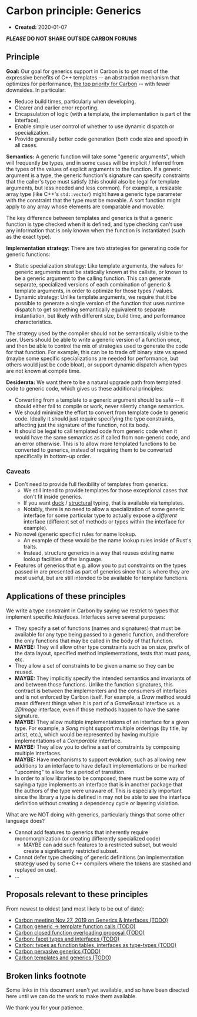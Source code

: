 <!--
Part of the Carbon Language, under the Apache License v2.0 with LLVM Exceptions.
See /LICENSE for license information.
SPDX-License-Identifier: Apache-2.0 WITH LLVM-exception
-->

# Carbon principle: Generics

- **Created:** 2020-01-07

**_PLEASE_ DO NOT SHARE OUTSIDE CARBON FORUMS**

## Principle

**Goal:** Our goal for generics support in Carbon is to get most of the expressive benefits of C++ templates -- an abstraction mechanism that optimizes for performance, [the top priority for Carbon](https://docs.google.com/document/d/1MJvVIDXQrhIj6hZ7NwMDbDch9XLO2VaYrGq29E57meU/edit#heading=h.hntrglpoczk) -- with fewer downsides. In particular:

- Reduce build times, particularly when developing.
- Clearer and earlier error reporting.
- Encapsulation of logic (with a template, the implementation is part of the interface).
- Enable simple user control of whether to use dynamic dispatch or specialization.
- Provide generally better code generation (both code size and speed) in all cases.

**Semantics:** A generic function will take some "generic arguments", which will frequently be types, and in some cases will be implicit / inferred from the types of the values of explicit arguments to the function. If a generic argument is a type, the generic function's signature can specify constraints that the caller's type must satisfy (this should also be legal for template arguments, but less needed and less common). For example, a resizable array type (like C++'s `std::vector`) might have a generic type parameter with the constraint that the type must be movable. A sort function might apply to any array whose elements are comparable and movable.

The key difference between templates and generics is that a generic function is type checked when it is defined, and type checking can't use any information that is only known when the function is instantiated (such as the exact type).

**Implementation strategy:** There are two strategies for generating code for generic functions:

- Static specialization strategy: Like template arguments, the values for generic arguments must be statically known at the callsite, or known to be a generic argument to the calling function. This can generate separate, specialized versions of each combination of generic & template arguments, in order to optimize for those types / values.
- Dynamic strategy: Unlike template arguments, we require that it be possible to generate a single version of the function that uses runtime dispatch to get something semantically equivalent to separate instantiation, but likely with different size, build time, and performance characteristics.

The strategy used by the compiler should not be semantically visible to the user. Users should be able to write a generic version of a function once, and then be able to control the mix of strategies used to generate the code for that function. For example, this can be to trade off binary size vs speed (maybe some specific specializations are needed for performance, but others would just be code bloat), or support dynamic dispatch when types are not known at compile time.

**Desiderata:** We want there to be a natural upgrade path from templated code to generic code, which gives us these additional principles:

- Converting from a template to a generic argument should be safe -- it should either fail to compile or work, never silently change semantics.
- We should minimize the effort to convert from template code to generic code. Ideally it should just require specifying the type constraints, affecting just the signature of the function, not its body.
- It should be legal to call templated code from generic code when it would have the same semantics as if called from non-generic code, and an error otherwise. This is to allow more templated functions to be converted to generics, instead of requiring them to be converted specifically in bottom-up order.

### Caveats

- Don't need to provide full flexibility of templates from generics.
  - We still intend to provide templates for those exceptional cases that don't fit inside generics.
  - If you want [duck](https://en.wikipedia.org/wiki/Duck_typing) / [structural](https://en.wikipedia.org/wiki/Structural_type_system) typing, that is available via templates.
  - Notably, there is no need to allow a specialization of some generic interface for some particular type to actually expose a _different_ interface (different set of methods or types within the interface for example).
- No novel (generic specific) rules for name lookup.
  - An example of these would be the name lookup rules inside of Rust's traits.
  - Instead, structure generics in a way that reuses existing name lookup facilities of the language.
- Features of generics that e.g. allow you to put constraints on the types passed in are presented as part of generics since that is where they are most useful, but are still intended to be available for template functions.

## Applications of these principles

We write a type constraint in Carbon by saying we restrict to types that implement specific _Interfaces_. Interfaces serve several purposes:

- They specify a set of functions (names and signatures) that must be available for any type being passed to a generic function, and therefore the only functions that may be called in the body of that function.
- **MAYBE:** They will allow other type constraints such as on size, prefix of the data layout, specified method implementations, tests that must pass, etc.
- They allow a set of constraints to be given a name so they can be reused.
- **MAYBE:** They implicitly specify the intended semantics and invariants of and between those functions. Unlike the function signatures, this contract is between the implementers and the consumers of interfaces and is not enforced by Carbon itself. For example, a _Draw_ method would mean different things when it is part of a _GameResult_ interface vs. a _2DImage_ interface, even if those methods happen to have the same signature.
- **MAYBE:** They allow multiple implementations of an interface for a given type. For example, a _Song_ might support multiple orderings (by title, by artist, etc.), which would be represented by having multiple implementations of a _Comparable_ interface.
- **MAYBE:** They allow you to define a set of constraints by composing multiple interfaces.
- **MAYBE:** Have mechanisms to support evolution, such as allowing new additions to an interface to have default implementations or be marked "upcoming" to allow for a period of transition.
- In order to allow libraries to be composed, there must be some way of saying a type implements an interface that is in another package that the authors of the type were unaware of. This is especially important since the library a type is defined in may not be able to see the interface definition without creating a dependency cycle or layering violation.

What are we NOT doing with generics, particularly things that some other language does?

- Cannot add features to generics that inherently require monomorphization (or creating differently specialized code)
  - MAYBE can add such features to a restricted subset, but would create a significantly restricted subset.
- Cannot defer type checking of generic definitions (an implementation strategy used by some C++ compilers where the tokens are stashed and replayed on use).
- ...

## Proposals relevant to these principles

From newest to oldest (and most likely to be out of date):

- [Carbon meeting Nov 27, 2019 on Generics & Interfaces (TODO)](#broken-links-footnote)<!-- T:Carbon meeting Nov 27, 2019 on Generics & Interfaces -->
- [Carbon generic -> template function calls (TODO)](#broken-links-footnote)<!-- T:Carbon generic -> template function calls -->
- [Carbon closed function overloading proposal (TODO)](#broken-links-footnote)<!-- T:Carbon closed function overloading proposal -->
- [Carbon: facet types and interfaces (TODO)](#broken-links-footnote)<!-- T:Carbon: facet types and interfaces --><!-- A:#heading=h.cg5jp928f02n -->
- [Carbon: types as function tables, interfaces as type-types (TODO)](#broken-links-footnote)<!-- T:Carbon: types as function tables, interfaces as type-types -->
- [Carbon pervasive generics (TODO)](#broken-links-footnote)<!-- T:Carbon pervasive generics -->
- [Carbon templates and generics (TODO)](#broken-links-footnote)<!-- T:Carbon templates and generics -->

## Broken links footnote

Some links in this document aren't yet available,
and so have been directed here until we can do the
work to make them available.

We thank you for your patience.
